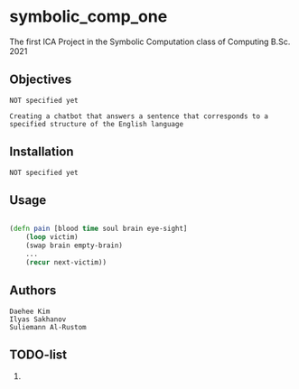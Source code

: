 # symbolic_comp_one

The first ICA Project in the Symbolic Computation class of Computing B.Sc. 2021

## Objectives

	NOT specified yet
	
	Creating a chatbot that answers a sentence that corresponds to a specified structure of the English language

## Installation

	NOT specified yet

## Usage

```clojure

(defn pain [blood time soul brain eye-sight]
	(loop victim)
	(swap brain empty-brain)
	...
	(recur next-victim))

```

## Authors

	Daehee Kim
	Ilyas Sakhanov
	Suliemann Al-Rustom

## TODO-list

 1. 